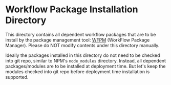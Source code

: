 # Workflow Package Installation Directory

This directory contains all dependent workflow packages that are to be install by the package
management tool: [WFPM](https://github.com/icgc-argo/wfpm) (WorkFlow Package Manager). Please
do NOT modify contents under this directory manually.

Ideally the packages installed in this directory do not need to be checked into git repo, similar
to NPM's `node_modules` directory. Instead, all dependent packages/modules are to be installed
at deployment time. But let's keep the modules checked into git repo before deployment time
installation is supported.
